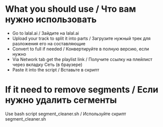 # What you should use / Что вам нужно использовать
- Go to lalal.ai / Зайдите на lalal.ai
- Upload your track to split it into parts / Загрузите нужный трек для разложения его на составляющие
- Convert to full if needed / Конвертируйте в полную версию, если нужно
- Via Network tab get the playlist link / Получите ссылку на плейлист через вкладку Сеть (в браузере)
- Paste it into the script / Вставьте в скрипт

# If it need to remove segments / Если нужно удалить сегменты
Use bash script segment_cleaner.sh / Используйте скрипт segment_cleaner.sh
